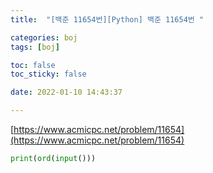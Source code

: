 ```yaml
---
title:  "[백준 11654번][Python] 백준 11654번 "

categories: boj
tags: [boj]

toc: false
toc_sticky: false

date: 2022-01-10 14:43:37

---
```

[https://www.acmicpc.net/problem/11654](https://www.acmicpc.net/problem/11654)

```python
print(ord(input()))
```